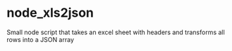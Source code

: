 # node_xls2json
Small node script that takes an excel sheet with headers and transforms all rows into a JSON array
